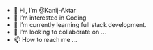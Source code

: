 - 👋 Hi, I’m @Kanij-Aktar
- 👀 I’m interested in Coding
- 🌱 I’m currently learning full stack development. 
- 💞️ I’m looking to collaborate on ...
- 📫 How to reach me ...

<!---
Kanij-Aktar/Kanij-Aktar is a ✨ special ✨ repository because its `README.md` (this file) appears on your GitHub profile.
You can click the Preview link to take a look at your changes.
--->

